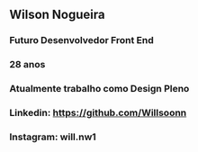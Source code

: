 ## Wilson Nogueira
### Futuro Desenvolvedor Front End
### 28 anos
### Atualmente trabalho como Design Pleno
### Linkedin: https://github.com/Willsoonn
### Instagram: will.nw1